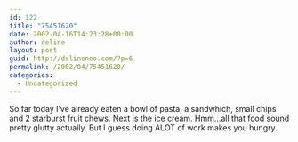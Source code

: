```yaml
---
id: 122
title: "75451620"
date: 2002-04-16T14:23:28+00:00
author: deline
layout: post
guid: http://delineneo.com/?p=6
permalink: /2002/04/75451620/
categories:
  - Uncategorized
---
```

So far today I&#8217;ve already eaten a bowl of pasta, a sandwhich, small chips and 2 starburst fruit chews. Next is the ice cream. Hmm&#8230;all that food sound pretty glutty actually. But I guess doing ALOT of work makes you hungry.
